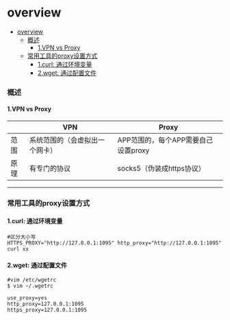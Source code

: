 # overview

<!-- @import "[TOC]" {cmd="toc" depthFrom=1 depthTo=6 orderedList=false} -->
<!-- code_chunk_output -->

- [overview](#overview)
    - [概述](#概述)
      - [1.VPN vs Proxy](#1vpn-vs-proxy)
    - [常用工具的proxy设置方式](#常用工具的proxy设置方式)
      - [1.curl: 通过环境变量](#1curl-通过环境变量)
      - [2.wget: 通过配置文件](#2wget-通过配置文件)

<!-- /code_chunk_output -->

### 概述

#### 1.VPN vs Proxy

||VPN|Proxy|
|-|-|-|
|范围|系统范围的（会虚拟出一个网卡）|APP范围的，每个APP需要自己设置proxy|
|原理|有专门的协议|socks5（伪装成https协议）|

***

### 常用工具的proxy设置方式

#### 1.curl: 通过环境变量
```shell
#区分大小写
HTTPS_PROXY="http://127.0.0.1:1095" http_proxy="http://127.0.0.1:1095" curl xx 
```

#### 2.wget: 通过配置文件
```shell
#vim /etc/wgetrc
$ vim ~/.wgetrc

use_proxy=yes
http_proxy=127.0.0.1:1095
https_proxy=127.0.0.1:1095
```